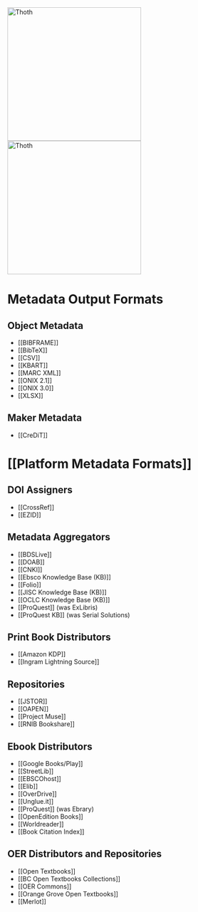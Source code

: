 <img src="https://www.openbookpublishers.com/shopimages/thoth.png" alt="Thoth" height="300" />

<img src="https://cloud.copim.ac.uk/s/g68Sn3H5cR8H7aQ" alt="Thoth" height="300" />

# Metadata Output Formats

## Object Metadata
* [[BIBFRAME]]
* [[BibTeX]]
* [[CSV]]
* [[KBART]]
* [[MARC XML]]
* [[ONIX 2.1]]
* [[ONIX 3.0]]
* [[XLSX]]

## Maker Metadata

* [[CreDiT]]

# [[Platform Metadata Formats]]

## DOI Assigners

* [[CrossRef]]
* [[EZID]]

## Metadata Aggregators

* [[BDSLive]]
* [[DOAB]]
* [[CNKI]]
* [[Ebsco Knowledge Base (KB)]]
* [[Folio]]
* [[JISC Knowledge Base (KB)]]
* [[OCLC Knowledge Base (KB)]]
* [[ProQuest]] (was ExLibris)
* [[ProQuest KB]] (was Serial Solutions)

## Print Book Distributors

* [[Amazon KDP]]
* [[Ingram Lightning Source]]

## Repositories

* [[JSTOR]]
* [[OAPEN]]
* [[Project Muse]]
* [[RNIB Bookshare]]

## Ebook Distributors

* [[Google Books/Play]]
* [[StreetLib]]
* [[EBSCOhost]]
* [[Elib]]
* [[OverDrive]]
* [[Unglue.it]]
* [[ProQuest]] (was Ebrary)
* [[OpenEdition Books]]
* [[Worldreader]]
* [[Book Citation Index]]

## OER Distributors and Repositories

* [[Open Textbooks]]
* [[BC Open Textbooks Collections]]
* [[OER Commons]]
* [[Orange Grove Open Textbooks]]
* [[Merlot]]

